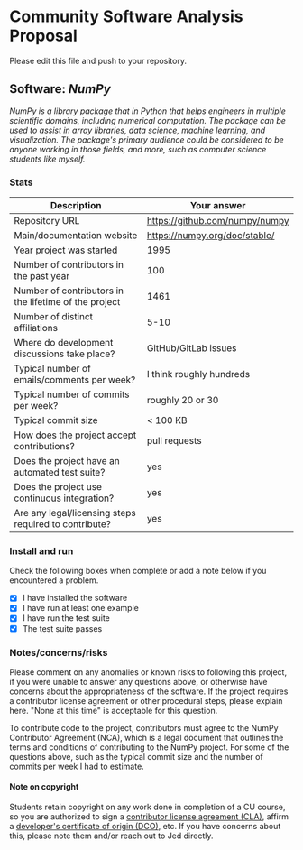 # Community Software Analysis Proposal
Please edit this file and push to your repository.

## Software: *NumPy*

*NumPy is a library package that in Python that helps engineers in multiple scientific domains, including numerical computation. The package can be used to assist in array libraries, data science, machine learning, and visualization. The package's primary audience could be considered to be anyone working in those fields, and more, such as computer science students like myself.*

### Stats

| Description | Your answer |
|---------|-----------|
| Repository URL |  https://github.com/numpy/numpy  |
| Main/documentation website |  https://numpy.org/doc/stable/  |
| Year project was started | 1995  |
| Number of contributors in the past year | 100 |
| Number of contributors in the lifetime of the project | 1461  |
| Number of distinct affiliations | 5-10 |
| Where do development discussions take place? | GitHub/GitLab issues  |
| Typical number of emails/comments per week? | I think roughly hundreds  |
| Typical number of commits per week? | roughly 20 or 30 |
| Typical commit size | < 100 KB |
| How does the project accept contributions? | pull requests   |
| Does the project have an automated test suite? | yes |
| Does the project use continuous integration? | yes |
| Are any legal/licensing steps required to contribute? | yes |

### Install and run

Check the following boxes when complete or add a note below if you
encountered a problem.

- [x] I have installed the software
- [x] I have run at least one example
- [x] I have run the test suite
- [x] The test suite passes

### Notes/concerns/risks

Please comment on any anomalies or known risks to following this
project, if you were unable to answer any questions above, or
otherwise have concerns about the appropriateness of the software.  If
the project requires a contributor license agreement or other
procedural steps, please explain here.  "None at this time" is
acceptable for this question.

To contribute code to the project, contributors must agree to the NumPy Contributor Agreement (NCA), which is a legal document that outlines the terms and conditions of contributing to the NumPy project. For some of the questions above, such as the typical commit size and the number of commits per week I had to estimate.

#### Note on copyright
Students retain copyright on any work done in completion of a CU
course, so you are authorized to sign a [contributor license
agreement (CLA)](https://en.wikipedia.org/wiki/Contributor_License_Agreement),
affirm a [developer's certificate of
origin (DCO)](https://en.wikipedia.org/wiki/Developer_Certificate_of_Origin),
etc.  If you have concerns about this, please note them and/or reach
out to Jed directly.
